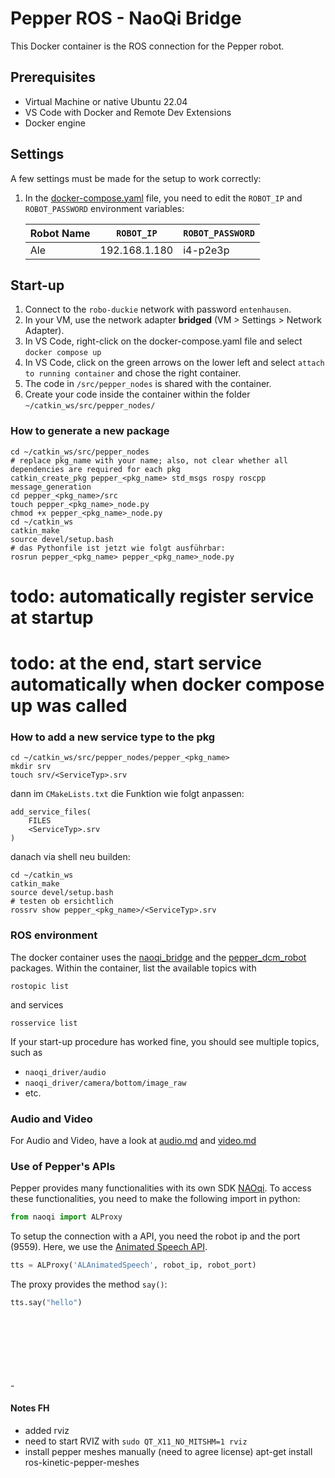 # Pepper ROS - NaoQi Bridge
This Docker container is the ROS connection for the Pepper robot.

## Prerequisites
- Virtual Machine or native Ubuntu 22.04
- VS Code with Docker and Remote Dev Extensions
- Docker engine

## Settings
A few settings must be made for the setup to work correctly:

1. In the [docker-compose.yaml](docker-compose.yaml) file, you need to edit the `ROBOT_IP` and `ROBOT_PASSWORD` environment variables:

    | Robot Name | `ROBOT_IP` | `ROBOT_PASSWORD` |
    | --- | --- | --- |
    | Ale |   192.168.1.180 | i4-p2e3p | 


## Start-up

1. Connect to the `robo-duckie` network with password `entenhausen`.
2. In your VM, use the network adapter **bridged** (VM > Settings > Network Adapter).
3. In VS Code, right-click on the docker-compose.yaml file and select `docker compose up`
4. In VS Code, click on the green arrows on the lower left and select  `attach to running container` and chose the right container.
5. The code in `/src/pepper_nodes` is shared with the container.
6. Create your code inside the container within the folder `~/catkin_ws/src/pepper_nodes/`

### How to generate a new package
```shell
cd ~/catkin_ws/src/pepper_nodes
# replace pkg_name with your name; also, not clear whether all dependencies are required for each pkg
catkin_create_pkg pepper_<pkg_name> std_msgs rospy roscpp message_generation
cd pepper_<pkg_name>/src
touch pepper_<pkg_name>_node.py
chmod +x pepper_<pkg_name>_node.py
cd ~/catkin_ws
catkin_make
source devel/setup.bash
# das Pythonfile ist jetzt wie folgt ausführbar:
rosrun pepper_<pkg_name> pepper_<pkg_name>_node.py
```
# todo: automatically register service at startup
# todo: at the end, start service automatically when docker compose up was called
### How to add a new service type to the pkg
```shell
cd ~/catkin_ws/src/pepper_nodes/pepper_<pkg_name>
mkdir srv
touch srv/<ServiceTyp>.srv
```
dann im `CMakeLists.txt` die Funktion wie folgt anpassen:
```
add_service_files(
    FILES
    <ServiceTyp>.srv
)
```
danach via shell neu builden:
```shell
cd ~/catkin_ws
catkin_make
source devel/setup.bash
# testen ob ersichtlich
rossrv show pepper_<pkg_name>/<ServiceTyp>.srv
```


### ROS environment

The docker container uses the [naoqi_bridge](https://github.com/ros-naoqi/naoqi_bridge) and the [pepper_dcm_robot](https://github.com/ros-naoqi/pepper_dcm_robot) packages. Within the container, list the available topics with

    rostopic list

and services

    rosservice list

If your start-up procedure has worked fine, you should see multiple topics, such as

- `naoqi_driver/audio`
- `naoqi_driver/camera/bottom/image_raw`
- etc. 

### Audio and Video

For Audio and Video, have a look at  [audio.md](audio.md) and [video.md](video.md)


### Use of Pepper's APIs

Pepper provides many functionalities with its own SDK [NAOqi](http://doc.aldebaran.com/2-5/naoqi/). To access these functionalities, you need to make the following import in python:

```python
from naoqi import ALProxy
```

To setup the connection with a API, you need the robot ip and the port (9559). Here, we use the [Animated Speech API](http://doc.aldebaran.com/2-5/naoqi/audio/alanimatedspeech-api.html).

```python
tts = ALProxy('ALAnimatedSpeech', robot_ip, robot_port)
```

The proxy provides the method `say()`:

```python
tts.say("hello")
```
<br>
<br>
<br>
<br>
<br>
<br>
-



#### Notes FH

- added rviz
- need to start RVIZ with 
    `sudo QT_X11_NO_MITSHM=1 rviz`
- install pepper meshes manually (need to agree license)
    apt-get install ros-kinetic-pepper-meshes
